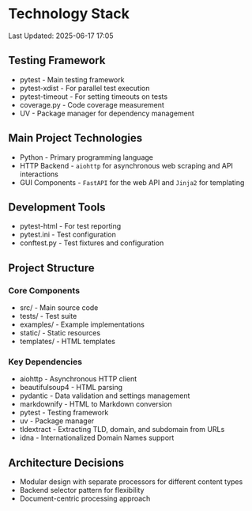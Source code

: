 # Technology Stack
Last Updated: 2025-06-17 17:05

## Testing Framework
- pytest - Main testing framework
- pytest-xdist - For parallel test execution
- pytest-timeout - For setting timeouts on tests
- coverage.py - Code coverage measurement
- UV - Package manager for dependency management

## Main Project Technologies
- Python - Primary programming language
- HTTP Backend - `aiohttp` for asynchronous web scraping and API interactions
- GUI Components - `FastAPI` for the web API and `Jinja2` for templating

## Development Tools
- pytest-html - For test reporting
- pytest.ini - Test configuration
- conftest.py - Test fixtures and configuration

## Project Structure
### Core Components
- src/ - Main source code
- tests/ - Test suite
- examples/ - Example implementations
- static/ - Static resources
- templates/ - HTML templates

### Key Dependencies
- aiohttp - Asynchronous HTTP client
- beautifulsoup4 - HTML parsing
- pydantic - Data validation and settings management
- markdownify - HTML to Markdown conversion
- pytest - Testing framework
- uv - Package manager
- tldextract - Extracting TLD, domain, and subdomain from URLs
- idna - Internationalized Domain Names support

## Architecture Decisions
- Modular design with separate processors for different content types
- Backend selector pattern for flexibility
- Document-centric processing approach
